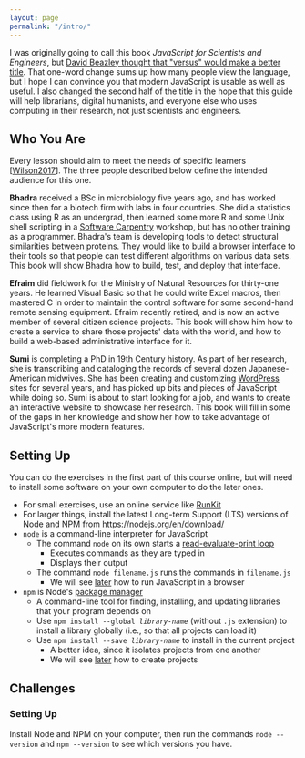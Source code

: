 ```yaml
---
layout: page
permalink: "/intro/"
---
```


I was originally going to call this book *JavaScript for Scientists and Engineers*,
but [David Beazley thought that "versus" would make a better title][beazley-tweet].
That one-word change sums up how many people view the language,
but I hope I can convince you that modern JavaScript is usable as well as useful.
I also changed the second half of the title in the hope that
this guide will help librarians,
digital humanists,
and everyone else who uses computing in their research,
not just scientists and engineers.

## Who You Are

Every lesson should aim to meet the needs of specific learners
[[Wilson2017](../refs/#wilson-teaching)].
The three people described below define the intended audience for this one.

**Bhadra** received a BSc in microbiology five years ago,
and has worked since then for a biotech firm with labs in four countries.
She did a statistics class using R as an undergrad,
then learned some more R and some Unix shell scripting
in a [Software Carpentry][swc] workshop,
but has no other training as a programmer.
Bhadra's team is developing tools
to detect structural similarities between proteins.
They would like to build a browser interface to their tools
so that people can test different algorithms on various data sets.
This book will show Bhadra how to build, test, and deploy that interface.

**Efraim** did fieldwork for the Ministry of Natural Resources for thirty-one years.
He learned Visual Basic so that he could write Excel macros,
then mastered C in order to maintain the control software
for some second-hand remote sensing equipment.
Efraim recently retired,
and is now an active member of several citizen science projects.
This book will show him how to create a service
to share those projects' data with the world,
and how to build a web-based administrative interface for it.

**Sumi** is completing a PhD in 19th Century history.
As part of her research,
she is transcribing and cataloging the records of several dozen Japanese-American midwives.
She has been creating and customizing [WordPress][wordpress] sites for several years,
and has picked up bits and pieces of JavaScript while doing so.
Sumi is about to start looking for a job,
and wants to create an interactive website to showcase her research.
This book will fill in some of the gaps in her knowledge
and show her how to take advantage of JavaScript's more modern features.

## Setting Up

You can do the exercises in the first part of this course online,
but will need to install some software on your own computer
to do the later ones.

- For small exercises, use an online service like [RunKit][runkit]
- For larger things, install the latest Long-term Support (LTS) versions of Node and NPM from <https://nodejs.org/en/download/>
- `node` is a command-line interpreter for JavaScript
  - The command `node` on its own starts a [read-evaluate-print loop](../gloss/#repl)
    - Executes commands as they are typed in
    - Displays their output
  - The command `node filename.js` runs the commands in `filename.js`
    - We will see [later](../display/) how to run JavaScript in a browser
- `npm` is Node's [package manager](../gloss/#package-manager)
  - A command-line tool for finding, installing, and updating libraries that your program depends on
  - Use <code>npm install --global <em>library-name</em></code> (without `.js` extension) to install a library globally
    (i.e., so that all projects can load it)
  - Use <code>npm install --save <em>library-name</em></code> to install in the current project
    - A better idea, since it isolates projects from one another
    - We will see [later](../display/) how to create projects

## Challenges

### Setting Up

Install Node and NPM on your computer,
then run the commands `node --version` and `npm --version`
to see which versions you have.

[beazley-tweet]: https://twitter.com/dabeaz/status/863566969240514560
[runkit]: https://runkit.com/
[swc]: http://software-carpentry.org
[wordpress]: https://wordpress.org/
